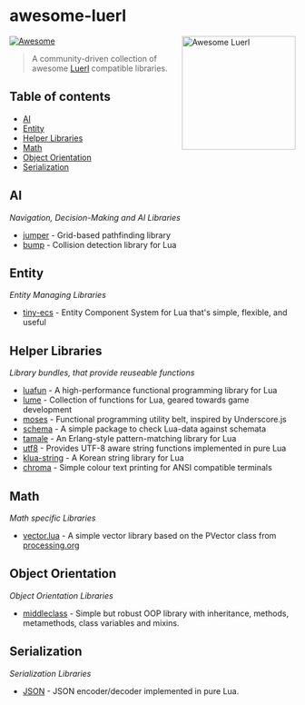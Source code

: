 # awesome-luerl
<img src="https://luerl.org/images/luerl.png" align="right" width="200" alt="Awesome Luerl">

[![Awesome](https://cdn.rawgit.com/sindresorhus/awesome/d7305f38d29fed78fa85652e3a63e154dd8e8829/media/badge.svg)](https://github.com/sindresorhus/awesome)

> A community-driven collection of awesome [Luerl](http://luerl.org) compatible libraries.

## Table of contents

* [AI](#ai)
* [Entity](#entity)
* [Helper Libraries](#helper-libraries)
* [Math](#math)
* [Object Orientation](#object)
* [Serialization](#serialization)

## AI
*Navigation, Decision-Making and AI Libraries*

* [jumper](https://github.com/Yonaba/Jumper) - Grid-based pathfinding library
* [bump](https://github.com/kikito/bump.lua) - Collision detection library for Lua

## Entity
*Entity Managing Libraries*

* [tiny-ecs](https://github.com/bakpakin/tiny-ecs) - Entity Component System for Lua that's simple, flexible, and useful

## <a name="helper"></a>Helper Libraries
*Library bundles, that provide reuseable functions*

* [luafun](https://github.com/luafun/luafun) - A high-performance functional programming library for Lua
* [lume](https://github.com/rxi/lume/) - Collection of functions for Lua, geared towards game development
* [moses](https://github.com/Yonaba/Moses) - Functional programming utility belt, inspired by Underscore.js
* [schema](https://github.com/sschoener/lua-schema) - A simple package to check Lua-data against schemata
* [tamale](https://github.com/perusio/tamale) - An Erlang-style pattern-matching library for Lua
* [utf8](utf8/utf8char.lua) - Provides UTF-8 aware string functions implemented in pure Lua
* [klua-string](https://github.com/airtaxi/KLua-String) - A Korean string library for Lua
* [chroma](https://github.com/ldrumm/lua-chroma) - Simple colour text printing for ANSI compatible terminals

## Math
*Math specific Libraries*

* [vector.lua](https://github.com/themousery/vector.lua) - A simple vector library based on the PVector class from [processing.org](https//processing.org)

## <a name="object"></a>Object Orientation
*Object Orientation Libraries*

* [middleclass](https://github.com/kikito/middleclass) - Simple but robust OOP library with inheritance, methods, metamethods, class variables and mixins.

## Serialization
*Serialization Libraries*

* [JSON](json/JSON.lua) - JSON encoder/decoder implemented in pure Lua.



